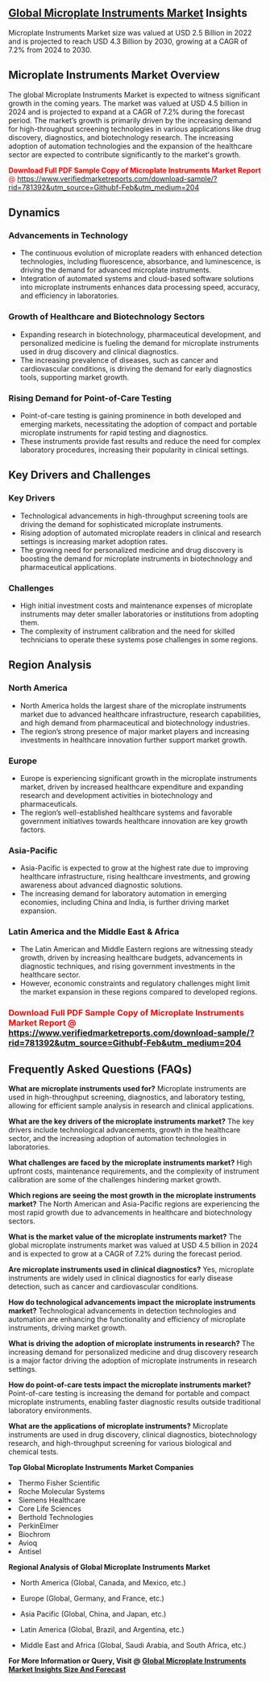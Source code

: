 <h2><a href="https://www.verifiedmarketreports.com/download-sample/?rid=781392&amp;utm_source=Githubf&amp;utm_medium=204" target="_blank">Global Microplate Instruments Market</a> Insights</h2><p>Microplate Instruments Market size was valued at USD 2.5 Billion in 2022 and is projected to reach USD 4.3 Billion by 2030, growing at a CAGR of 7.2% from 2024 to 2030.</p><p> <h2>Microplate Instruments Market Overview</h2> <p>The global Microplate Instruments Market is expected to witness significant growth in the coming years. The market was valued at USD 4.5 billion in 2024 and is projected to expand at a CAGR of 7.2% during the forecast period. The market’s growth is primarily driven by the increasing demand for high-throughput screening technologies in various applications like drug discovery, diagnostics, and biotechnology research. The increasing adoption of automation technologies and the expansion of the healthcare sector are expected to contribute significantly to the market's growth.</p> <p><p><span class=""><span style="color: #ff0000;"><strong>Download Full PDF Sample Copy of Microplate Instruments Market Report</strong> @ </span><a href="https://www.verifiedmarketreports.com/download-sample/?rid=781392&amp;utm_source=Githubf-Feb&amp;utm_medium=204" target="_blank">https://www.verifiedmarketreports.com/download-sample/?rid=781392&amp;utm_source=Githubf-Feb&amp;utm_medium=204</a></span></p></p> <h2>Dynamics</h2> <h3>Advancements in Technology</h3> <ul> <li>The continuous evolution of microplate readers with enhanced detection technologies, including fluorescence, absorbance, and luminescence, is driving the demand for advanced microplate instruments.</li> <li>Integration of automated systems and cloud-based software solutions into microplate instruments enhances data processing speed, accuracy, and efficiency in laboratories.</li> </ul> <h3>Growth of Healthcare and Biotechnology Sectors</h3> <ul> <li>Expanding research in biotechnology, pharmaceutical development, and personalized medicine is fueling the demand for microplate instruments used in drug discovery and clinical diagnostics.</li> <li>The increasing prevalence of diseases, such as cancer and cardiovascular conditions, is driving the demand for early diagnostics tools, supporting market growth.</li> </ul> <h3>Rising Demand for Point-of-Care Testing</h3> <ul> <li>Point-of-care testing is gaining prominence in both developed and emerging markets, necessitating the adoption of compact and portable microplate instruments for rapid testing and diagnostics.</li> <li>These instruments provide fast results and reduce the need for complex laboratory procedures, increasing their popularity in clinical settings.</li> </ul> <h2>Key Drivers and Challenges</h2> <h3>Key Drivers</h3> <ul> <li>Technological advancements in high-throughput screening tools are driving the demand for sophisticated microplate instruments.</li> <li>Rising adoption of automated microplate readers in clinical and research settings is increasing market adoption rates.</li> <li>The growing need for personalized medicine and drug discovery is boosting the demand for microplate instruments in biotechnology and pharmaceutical applications.</li> </ul> <h3>Challenges</h3> <ul> <li>High initial investment costs and maintenance expenses of microplate instruments may deter smaller laboratories or institutions from adopting them.</li> <li>The complexity of instrument calibration and the need for skilled technicians to operate these systems pose challenges in some regions.</li> </ul> <h2>Region Analysis</h2> <h3>North America</h3> <ul> <li>North America holds the largest share of the microplate instruments market due to advanced healthcare infrastructure, research capabilities, and high demand from pharmaceutical and biotechnology industries.</li> <li>The region’s strong presence of major market players and increasing investments in healthcare innovation further support market growth.</li> </ul> <h3>Europe</h3> <ul> <li>Europe is experiencing significant growth in the microplate instruments market, driven by increased healthcare expenditure and expanding research and development activities in biotechnology and pharmaceuticals.</li> <li>The region’s well-established healthcare systems and favorable government initiatives towards healthcare innovation are key growth factors.</li> </ul> <h3>Asia-Pacific</h3> <ul> <li>Asia-Pacific is expected to grow at the highest rate due to improving healthcare infrastructure, rising healthcare investments, and growing awareness about advanced diagnostic solutions.</li> <li>The increasing demand for laboratory automation in emerging economies, including China and India, is further driving market expansion.</li> </ul> <h3>Latin America and the Middle East & Africa</h3> <ul> <li>The Latin American and Middle Eastern regions are witnessing steady growth, driven by increasing healthcare budgets, advancements in diagnostic techniques, and rising government investments in the healthcare sector.</li> <li>However, economic constraints and regulatory challenges might limit the market expansion in these regions compared to developed regions.</li> </ul> <h3><p><span class=""><span style="color: #ff0000;"><strong>Download Full PDF Sample Copy of Microplate Instruments Market Report</strong> @ </span><a href="https://www.verifiedmarketreports.com/download-sample/?rid=781392&amp;utm_source=Githubf-Feb&amp;utm_medium=204" target="_blank">https://www.verifiedmarketreports.com/download-sample/?rid=781392&amp;utm_source=Githubf-Feb&amp;utm_medium=204</a></span></p></h3> <h2>Frequently Asked Questions (FAQs)</h2> <p><strong>What are microplate instruments used for?</strong> Microplate instruments are used in high-throughput screening, diagnostics, and laboratory testing, allowing for efficient sample analysis in research and clinical applications.</p> <p><strong>What are the key drivers of the microplate instruments market?</strong> The key drivers include technological advancements, growth in the healthcare sector, and the increasing adoption of automation technologies in laboratories.</p> <p><strong>What challenges are faced by the microplate instruments market?</strong> High upfront costs, maintenance requirements, and the complexity of instrument calibration are some of the challenges hindering market growth.</p> <p><strong>Which regions are seeing the most growth in the microplate instruments market?</strong> The North American and Asia-Pacific regions are experiencing the most rapid growth due to advancements in healthcare and biotechnology sectors.</p> <p><strong>What is the market value of the microplate instruments market?</strong> The global microplate instruments market was valued at USD 4.5 billion in 2024 and is expected to grow at a CAGR of 7.2% during the forecast period.</p> <p><strong>Are microplate instruments used in clinical diagnostics?</strong> Yes, microplate instruments are widely used in clinical diagnostics for early disease detection, such as cancer and cardiovascular conditions.</p> <p><strong>How do technological advancements impact the microplate instruments market?</strong> Technological advancements in detection technologies and automation are enhancing the functionality and efficiency of microplate instruments, driving market growth.</p> <p><strong>What is driving the adoption of microplate instruments in research?</strong> The increasing demand for personalized medicine and drug discovery research is a major factor driving the adoption of microplate instruments in research settings.</p> <p><strong>How do point-of-care tests impact the microplate instruments market?</strong> Point-of-care testing is increasing the demand for portable and compact microplate instruments, enabling faster diagnostic results outside traditional laboratory environments.</p> <p><strong>What are the applications of microplate instruments?</strong> Microplate instruments are used in drug discovery, clinical diagnostics, biotechnology research, and high-throughput screening for various biological and chemical tests.</p> </p><p><strong>Top Global Microplate Instruments Market Companies</strong></p><div data-test-id=""><p><li>Thermo Fisher Scientific</li><li> Roche Molecular Systems</li><li> Siemens Healthcare</li><li> Core Life Sciences</li><li> Berthold Technologies</li><li> PerkinElmer</li><li> Biochrom</li><li> Avioq</li><li> Antisel</li></p><div><strong>Regional Analysis of&nbsp;Global Microplate Instruments Market</strong></div><ul><li dir="ltr"><p dir="ltr">North America&nbsp;(Global, Canada, and Mexico, etc.)</p></li><li dir="ltr"><p dir="ltr">Europe (Global, Germany, and France, etc.)</p></li><li dir="ltr"><p dir="ltr">Asia Pacific&nbsp;(Global, China, and Japan, etc.)</p></li><li dir="ltr"><p dir="ltr">Latin America&nbsp;(Global, Brazil, and Argentina, etc.)</p></li><li dir="ltr">Middle East and Africa&nbsp;(Global, Saudi Arabia, and South Africa, etc.)</li></ul><p><strong>For More Information or Query, Visit @&nbsp;</strong><strong><a href="https://www.verifiedmarketreports.com/product/microplate-instruments-market/?utm_source=Githubf&amp;utm_medium=204" target="_blank">Global Microplate Instruments Market Insights Size And Forecast</a></strong></p></div>
